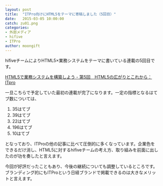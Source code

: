 ```yaml
---
layout: post
title:  "ITPro向けにHTML5をテーマに寄稿しました（5回目）"
date:   2015-03-05 10:00:00
catch: zu01.png
categories:
- 外部メディア
- hifive
- ITPro
author: moongift
---
```


hifiveチームによりHTML5×業務システムをテーマに書いている連載の5回目です。

[HTML5で業務システムを構築しよう - 第5回　HTML5の広がりとこれから：ITpro](http://itpro.nikkeibp.co.jp/atcl/column/14/121100125/021800006/)

一旦こちらで予定していた最初の連載が完了になります。一定の指標となるはてブ数については、

1. 35はてブ
2. 39はてブ
3. 22はてブ
4. 196はてブ
5. 10はてブ

となっており、ITProの他の記事に比べて圧倒的に多くなっています。企業色をできるだけ消し、HTML5に対するhifiveチームの考え方、取り組みを前面に出したのが功を奏したと言えます。

今回が好評だったこともあり、今後の継続についても調整しているところです。ブランディング的にもITProという日経ブランドで掲載できるのは大きなメリットと言えます。

